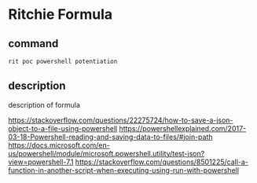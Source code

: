 # Ritchie Formula

## command

```bash
rit poc powershell potentiation
```

## description

description of formula


https://stackoverflow.com/questions/22275724/how-to-save-a-json-object-to-a-file-using-powershell
https://powershellexplained.com/2017-03-18-Powershell-reading-and-saving-data-to-files/#join-path
https://docs.microsoft.com/en-us/powershell/module/microsoft.powershell.utility/test-json?view=powershell-7.1
https://stackoverflow.com/questions/8501225/call-a-function-in-another-script-when-executing-using-run-with-powershell
